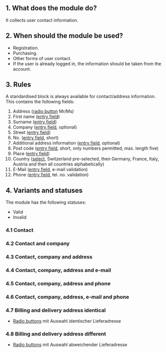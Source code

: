 ## 1. What does the module do?
It collects user contact information.

## 2. When should the module be used?
* Registration.
* Purchasing.
* Other forms of user contact.
* If the user is already logged in, the information should be taken from the account.

## 3. Rules 
A standardised block is always available for contact/address information. This contains the following fields:
1.  Address ([radio button](https://digital.sbb.ch/en/websites/components/radiobutton) Mr/Ms)
2.  First name ([entry field](https://digital.sbb.ch/en/websites/components/textfield))
3.  Surname ([entry field](https://digital.sbb.ch/en/websites/components/textfield))
4.  Company ([entry field](https://digital.sbb.ch/en/websites/components/textfield), optional)
5.  Street ([entry field](https://digital.sbb.ch/en/websites/components/textfield))
6.  No. ([entry field](https://digital.sbb.ch/en/websites/components/textfield), short)
7.  Additional address information ([entry field](https://digital.sbb.ch/en/websites/components/textfield), optional)
8.  Post code ([entry field](https://digital.sbb.ch/en/websites/components/textfield), short, only numbers permitted, max. length five)
9.  Place ([entry field](Whttps://digital.sbb.ch/en/websites/components/textfield))
10. Country ([select](https://digital.sbb.ch/en/websites/components/select), Switzerland pre-selected, then Germany, France, Italy, Austria and then all countries alphabetically)
11. E-Mail ([entry field](https://digital.sbb.ch/en/websites/components/textfield), e-mail validation)
12. Phone ([entry field](https://digital.sbb.ch/en/websites/components/textfield), tel. no. validation)

## 4. Variants and statuses
The module has the following statuses:
* Valid
* Invalid

### 4.1 Contact 
### 4.2 Contact and company
### 4.3 Contact, company and address  
### 4.4 Contact, company, address and e-mail 
### 4.5 Contact, company, address and phone
### 4.6 Contact, company, address, e-mail and phone 
### 4.7 Billing and delivery address identical
* [Radio buttons](https://digital.sbb.ch/en/websites/components/radiobutton) mit Auswahl identischer Lieferadresse

### 4.8 Billing and delivery address different 
* [Radio buttons](https://digital.sbb.ch/en/websites/components/radiobutton) mit Auswahl abweichender Lieferadresse